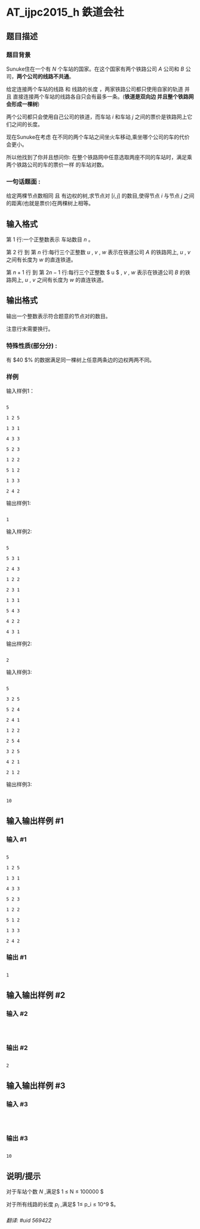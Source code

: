 # AT_ijpc2015_h 鉄道会社

## 题目描述

### 题目背景

Sunuke住在一个有 $N$ 个车站的国家。在这个国家有两个铁路公司 $A$ 公司和 $B$ 公司，**两个公司的线路不共通**。 

给定连接两个车站的线路 和 线路的长度 ，两家铁路公司都只使用自家的轨道 并且 直接连接两个车站的线路各自只会有最多一条。(**铁道是双向边 并且整个铁路网会形成一棵树**)

两个公司都只会使用自己公司的铁道，而车站 $i$ 和车站 $j$ 之间的票价是铁路网上它们之间的长度。

现在Sunuke在考虑 在不同的两个车站之间坐火车移动,乘坐哪个公司的车的代价会更小。 

所以他找到了你并且想问你: 在整个铁路网中任意选取两座不同的车站时，满足乘两个铁路公司的车的票价一样 的车站对数。

 ### 一句话题面 :
 给定两棵节点数相同 且 有边权的树,求节点对 [$i,j$] 的数目,使得节点 $i$ 与节点 $j$ 之间的距离(也就是票价)在两棵树上相等。

## 输入格式

第 $1$ 行:一个正整数表示 车站数目 $n$ 。

第 $2$ 行 到 第 $n$ 行:每行三个正整数 $u$ , $v$ , $w$ 表示在铁道公司 $A$ 的铁路网上,  $u$ , $v$ 之间有长度为 $w$ 的直连铁道。

第 $n+1$ 行 到 第 $2n-1$ 行:每行三个正整数 $ u $ , $v$ , $w$  表示在铁道公司 $B$ 的铁路网上,   $u$ , $v$ 之间有长度为 $w$ 的直连铁道。

## 输出格式

输出一个整数表示符合题意的节点对的数目。
 
注意行末需要换行。


### 特殊性质(部分分) : 
有 $40 $% 的数据满足同一棵树上任意两条边的边权两两不同。


### 样例
输入样例1：
```
5
1 2 5
1 3 1
4 3 3
5 2 3
1 2 2
5 1 2
1 3 3
2 4 2
```

输出样例1:
```
1
```

输入样例2:
```
5
5 3 1
2 4 3
1 2 2
2 3 1
1 3 1
5 4 3
4 2 2
4 3 1
```
输出样例2:
```
2
```

输入样例3:
```
5
3 2 5
5 2 4
2 4 1
1 2 2
2 5 4
3 2 5
4 2 1
2 1 2
```
输出样例3:
```
10
```

## 输入输出样例 #1

### 输入 #1

```
5
1 2 5
1 3 1
4 3 3
5 2 3
1 2 2
5 1 2
1 3 3
2 4 2
```

### 输出 #1

```
1
```

## 输入输出样例 #2

### 输入 #2

```

```

### 输出 #2

```
2
```

## 输入输出样例 #3

### 输入 #3

```

```

### 输出 #3

```
10
```

## 说明/提示

对于车站个数 $N$ ,满足$ 1 ≤ N ≤ 100000 $

对于所有线路的长度 $p_i$ ,满足$ 1≤ p_i ≤ 10^9 $。

###### 翻译: #uid 569422